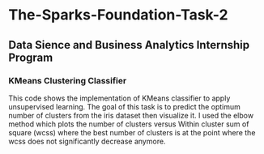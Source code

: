 # The-Sparks-Foundation-Task-2
## Data Sience and Business Analytics Internship Program
### KMeans Clustering Classifier
This code shows the implementation of KMeans classifier to apply unsupervised learning. The goal of this task is to predict the optimum number of clusters from the iris dataset then visualize it. I used the elbow method which plots the number of clusters versus Within cluster sum of square (wcss) where the best number of clusters is at the point where the wcss does not significantly decrease anymore.
